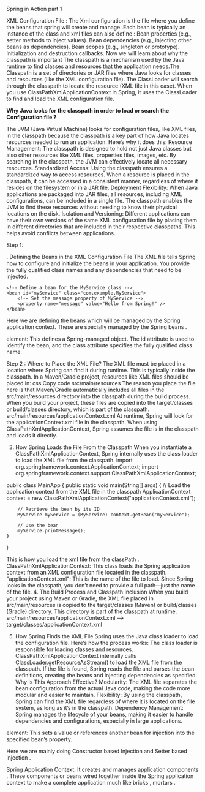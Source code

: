 Spring in Action part 1 

XML Configuration File : 
The Xml configuration is the file where you define the beans that spring will create and manage .Each bean is typically an instance of the class and xml files can also define : 
	Bean properties (e.g., setter methods to inject values).
Bean dependencies (e.g., injecting other beans as dependencies).
Bean scopes (e.g., singleton or prototype).
Initialization and destruction callbacks.
Now we will learn about why the classpath is important 
The classpath is a mechanism used by the Java runtime to find classes and resources that the application needs.The Classpath is a set of directories or JAR files where Java looks for classes and resources (like the XML configuration file). The ClassLoader will search through the classpath to locate the resource (XML file in this case).
When you use ClassPathXmlApplicationContext in Spring, it uses the ClassLoader to find and load the XML configuration file.

**Why Java looks for the classpath in order to load or search the Configuration file ?**

The JVM (Java Virtual Machine) looks for configuration files, like XML files, in the classpath because the classpath is a key part of how Java locates resources needed to run an application. Here’s why it does this:
Resource Management: The classpath is designed to hold not just Java classes but also other resources like XML files, properties files, images, etc. By searching in the classpath, the JVM can effectively locate all necessary resources.
Standardized Access: Using the classpath ensures a standardized way to access resources. When a resource is placed in the classpath, it can be accessed in a consistent manner, regardless of where it resides on the filesystem or in a JAR file.
Deployment Flexibility: When Java applications are packaged into JAR files, all resources, including XML configurations, can be included in a single file. The classpath enables the JVM to find these resources without needing to know their physical locations on the disk.
Isolation and Versioning: Different applications can have their own versions of the same XML configuration file by placing them in different directories that are included in their respective classpaths. This helps avoid conflicts between applications.


Step 1: 

. Defining the Beans in the XML Configuration File
The XML file tells Spring how to configure and initialize the beans in your application. You provide the fully qualified class names and any dependencies that need to be injected.

<?xml version="1.0" encoding="UTF-8"?>
<beans xmlns="http://www.springframework.org/schema/beans"
       xmlns:xsi="http://www.w3.org/2001/XMLSchema-instance"
       xsi:schemaLocation="http://www.springframework.org/schema/beans
       http://www.springframework.org/schema/beans/spring-beans.xsd">

    <!-- Define a bean for the MyService class -->
    <bean id="myService" class="com.example.MyService">
        <!-- Set the message property of MyService -->
        <property name="message" value="Hello from Spring!" />
    </bean>

</beans>

Here we are defining the beans which will be managed by the Spring application context. These are specially managed by the Spring beans .

<bean> element: This defines a Spring-managed object. The id attribute is used to identify the bean, and the class attribute specifies the fully qualified class name.


Step 2 : 
Where to Place the XML File?
The XML file must be placed in a location where Spring can find it during runtime. This is typically inside the classpath.
In a Maven/Gradle project, resources like XML files should be placed in:
css
Copy code
src/main/resources
The reason you place the file here is that Maven/Gradle automatically includes all files in the src/main/resources directory into the classpath during the build process. When you build your project, these files are copied into the target/classes or build/classes directory, which is part of the classpath.
src/main/resources/applicationContext.xml
At runtime, Spring will look for the applicationContext.xml file in the classpath. When using ClassPathXmlApplicationContext, Spring assumes the file is in the classpath and loads it directly.

3. How Spring Loads the File From the Classpath
When you instantiate a ClassPathXmlApplicationContext, Spring internally uses the class loader to load the XML file from the classpath.
import org.springframework.context.ApplicationContext;
import org.springframework.context.support.ClassPathXmlApplicationContext;

public class MainApp {
    public static void main(String[] args) {
        // Load the application context from the XML file in the classpath
        ApplicationContext context = new ClassPathXmlApplicationContext("applicationContext.xml");

        // Retrieve the bean by its ID
        MyService myService = (MyService) context.getBean("myService");

        // Use the bean
        myService.printMessage();
    }
}

This is how you load the xml file from the classPath .
ClassPathXmlApplicationContext: This class loads the Spring application context from an XML configuration file located in the classpath.
"applicationContext.xml": This is the name of the file to load. Since Spring looks in the classpath, you don’t need to provide a full path—just the name of the file.
4. The Build Process and Classpath Inclusion
When you build your project using Maven or Gradle, the XML file placed in src/main/resources is copied to the target/classes (Maven) or build/classes (Gradle) directory. This directory is part of the classpath at runtime.
src/main/resources/applicationContext.xml --> target/classes/applicationContext.xml

5. How Spring Finds the XML File
Spring uses the Java class loader to load the configuration file. Here’s how the process works:
The class loader is responsible for loading classes and resources.
ClassPathXmlApplicationContext internally calls ClassLoader.getResourceAsStream() to load the XML file from the classpath.
If the file is found, Spring reads the file and parses the bean definitions, creating the beans and injecting dependencies as specified.
Why Is This Approach Effective?
Modularity: The XML file separates the bean configuration from the actual Java code, making the code more modular and easier to maintain.
Flexibility: By using the classpath, Spring can find the XML file regardless of where it is located on the file system, as long as it’s in the classpath.
Dependency Management: Spring manages the lifecycle of your beans, making it easier to handle dependencies and configurations, especially in large applications.


<property> element: This sets a value or references another bean for injection into the specified bean’s property.

Here we are mainly doing Constructor based Injection and Setter based injection . 


Spring Application Context: 
It creates and manages application components . These components or beans wired together inside the Spring application context to make a complete application much like bricks , mortars .


